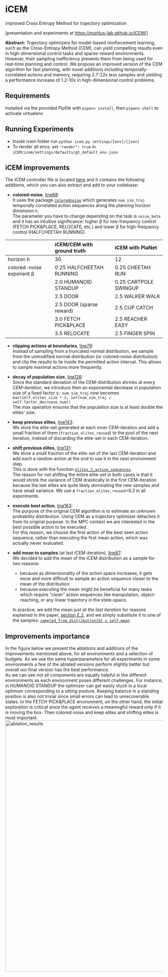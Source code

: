 # iCEM
improved Cross Entropy Method for trajectory optimization 

[presentation and experiments at https://martius-lab.github.io/iCEM/]

**Abstract:**
Trajectory optimizers for model-based reinforcement learning, such as the Cross-Entropy Method (CEM), can yield compelling results even in high-dimensional control tasks and sparse-reward environments. However, their sampling inefficiency prevents them from being used for real-time planning and control. We propose an improved version of the CEM algorithm for fast planning, with novel additions including temporally-correlated actions and memory, requiring 2.7-22x less samples and yielding a performance increase of 1.2-10x in high-dimensional control problems.
## Requirements
Installed via the provided Pipfile with `pipenv install`, then `pipenv shell` to activate virtualenv
## Running Experiments
- Inside icem folder run `python icem.py settings/[env]/[json]`
- To render all envs: set `"render": true` in `iCEM/icem/settings/defaults/gt_default_env.json`


## iCEM improvements
The iCEM controller file is located [here](https://github.com/martius-lab/iCEM/blob/main/icem/controllers/icem.py) and it contains the following additions, which you can also extract and add to your codebase:
- **colored-noise**, [line68](https://github.com/martius-lab/iCEM/blob/8036c798a80afe8e821454ed68ad668d9499d7e0/icem/controllers/icem.py#L68):  
  It uses the package [`colorednoise`](https://pypi.org/project/colorednoise/) which generates `num_sim_traj` temporally correlated action sequences along the planning horizon dimension `h`.  
  The parameter you have to change depending on the task is `noise_beta` and it has an intuitive significance: higher β for low-frequency control (FETCH PICK&PLACE, RELOCATE, etc.) and lower β for high-frequency control (HALFCHEETAH RUNNING)  
  
&nbsp; | iCEM/CEM with ground truth | iCEM with PlaNet
:--- | :--- | :---
horizon h | 30 | 12
colored-noise exponent β | 0.25 HALFCHEETAH RUNNING | 0.25 CHEETAH RUN
&nbsp; |2.0 HUMANOID STANDUP | 0.25 CARTPOLE SWINGUP
&nbsp; |2.5 DOOR | 2.5 WALKER WALK
&nbsp; |2.5 DOOR (sparse reward) | 2.5 CUP CATCH
&nbsp; |3.0 FETCH PICK&PLACE | 2.5 REACHER EASY
&nbsp; |3.5 RELOCATE | 2.5 FINGER SPIN
 
- **clipping actions at boundaries**, [line79](https://github.com/martius-lab/iCEM/blob/8036c798a80afe8e821454ed68ad668d9499d7e0/icem/controllers/icem.py#L79):  
  Instead of sampling from a truncated normal distribution, we sample from the unmodified normal distribution (or colored-noise distribution) and clip the results
to lie inside the permitted action interval. This allows to sample maximal actions more frequently.

- **decay of population size**, [line126](https://github.com/martius-lab/iCEM/blob/8036c798a80afe8e821454ed68ad668d9499d7e0/icem/controllers/icem.py#L126):  
  Since the standard deviation of the CEM-distribution shrinks at every _CEM-iteration_, we introduce then an exponential decrease in population size of a fixed factor γ.: `num_sim_traj` now becomes `max(self.elites_size * 2, int(num_sim_traj / self.factor_decrease_num))`  
  The max operation ensures that the population size is at least double the elites' size.
  
- **keep previous elites**, [line143](https://github.com/martius-lab/iCEM/blob/8036c798a80afe8e821454ed68ad668d9499d7e0/icem/controllers/icem.py#L143):  
  We store the elite-set generated at each inner CEM-iteration and add a small fraction
of them (`fraction_elites_reused`) to the pool of the next iteration, instead of discarding the elite-set in each CEM-iteration.  
  
- **shift previous elites**, [line131](https://github.com/martius-lab/iCEM/blob/8036c798a80afe8e821454ed68ad668d9499d7e0/icem/controllers/icem.py#L131):  
  We store a small fraction of the elite-set of the last CEM-iteration and add each a random action at the end to use it in the next environment step.  
  This is done with the function [`elites_2_action_sequences`](https://github.com/martius-lab/iCEM/blob/8036c798a80afe8e821454ed68ad668d9499d7e0/icem/controllers/icem.py#L91).  
  The reason for not shifting the entire elite-set in both cases is that it would shrink the variance of CEM drastically in the first CEM-iteration because the last elites are quite likely dominating the new samples and have small variance. We use a `fraction_elites_reused`=0.3 in all experiments.  
  
- **execute best action**, [line163](https://github.com/martius-lab/iCEM/blob/8036c798a80afe8e821454ed68ad668d9499d7e0/icem/controllers/icem.py#L163):  
  The purpose of the original CEM algorithm is to estimate an unknown probability distribution. Using CEM as a trajectory optimizer detaches it from its original purpose. In the MPC context we are interested in the best possible action to be executed.  
  For this reason, we choose the first action of the best seen action sequence, rather than executing the first mean action, which was actually never evaluated.
  
- **add mean to samples** (at last iCEM-iteration), [line87](https://github.com/martius-lab/iCEM/blob/8036c798a80afe8e821454ed68ad668d9499d7e0/icem/controllers/icem.py#L87):  
  We decided to add the mean of the iCEM distribution as a sample for two reasons:  
    - because as dimensionality of the action space increases, it gets more and more difficult to sample an
action sequence closer to the mean of the distribution.  
    - because executing the mean might be beneficial for many tasks which require _“clean”_ action sequences like manipulation, object-reaching, or any linear trajectory in the state-space.  

  In practice, we add the mean just _at the last iteration_ for reasons explained in the paper, [section E.2](https://arxiv.org/pdf/2008.06389.pdf), and we simply substitute it to one of the samples: [`sampled_from_distribution[0] = self.mean`](https://github.com/martius-lab/iCEM/blob/8036c798a80afe8e821454ed68ad668d9499d7e0/icem/controllers/icem.py#L88)

## Improvements importance
In the figure below we present the ablations and additions of the improvements mentioned above, for all environments and a selection of budgets. As
we use the same hyperparameters for all experiments in some environments a few of the ablated versions perform slightly better but overall our final version has the best performance.  
  As we can see not all components are equally helpful in the different environments as each environment poses different challenges. For instance, in HUMANOID STANDUP the optimizer can get easily stuck in a local optimum corresponding to a sitting posture. Keeping balance in a standing position is also not trivial since small errors can lead to unrecoverable states. In the FETCH PICK&PLACE environment, on the other hand, the initial exploration is critical since the agent receives a meaningful
reward only if it is moving the box. Then colored noise and keep elites and shifting elites is most important.
<img width="800" alt="ablation_results" src="https://user-images.githubusercontent.com/29921252/106942629-b2bac400-6724-11eb-972a-906c67f9db16.png">



